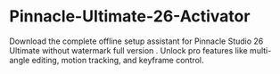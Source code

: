 # Pinnacle-Ultimate-26-Activator
Download the complete offline setup assistant for Pinnacle Studio 26 Ultimate without watermark full version . Unlock pro features like multi-angle editing, motion tracking, and keyframe control.
